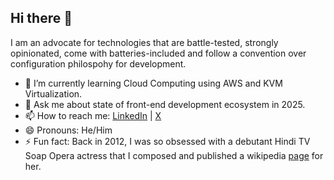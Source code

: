## Hi there 👋

I am an advocate for technologies that are battle-tested, strongly opinionated, come with batteries-included and follow a convention over configuration philospohy for development.  

- 🌱 I’m currently learning Cloud Computing using AWS and KVM Virtualization.
- 💬 Ask me about state of front-end development ecosystem in 2025.
- 📫 How to reach me: [LinkedIn](https://www.linkedin.com/in/sujit-mohanty) | [X](https://www.x.com/_sujit_mohanty)
- 😄 Pronouns: He/Him
- ⚡ Fun fact: Back in 2012, I was so obsessed with a debutant Hindi TV Soap Opera actress that I composed and published a wikipedia [page](https://en.wikipedia.org/wiki/Special:Contributions/Sujitmohanty2012) for her.

